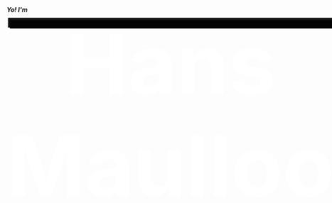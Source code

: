 <style>
h1 {
    display: block;
    font-size: 3em;
    margin: 0.6em 0;
    font-weight: bold;
}

.glitch {
    margin: 0 auto;
    color: #fff;
    width: fit-content;
    text-align: center;
    -webkit-transform: scale3d(1, 1, 1);
    transform: scale3d(1, 1, 1);
}

.glitch::before, .glitch::after {
    content: attr(data-text);
    position: absolute;
    top: 0;
    left: 0;
    right: 0;
    overflow: hidden;
    background: #000;
    /* background-image: url('/static/images/bg/banner.jpg'); */
    background-attachment: fixed;
    background-position: center;
    background-repeat: no-repeat;
    background-size: cover; 
    opacity: 0.9;
    color: white;
    clip: rect(0, 900px, 0, 0);
}

.glitch::before {
    left: 7px;
    text-shadow: 2px 5px orangered;
    animation: glitch-effect 5s infinite linear alternate-reverse;
}

.glitch::after {
    left: 3px;
    text-shadow: -2px 2px lime;
    animation: glitch-effect 10s infinite linear alternate-reverse;
}

@-webkit-keyframes glitch-effect {
    0% {
        clip: rect(3px, 9999px, 84px, 0);
    }
    5% {
        clip: rect(82px, 9999px, 7px, 0);
    }
    10% {
        clip: rect(4px, 9999px, 50px, 0);
    }
    15% {
        clip: rect(63px, 9999px, 51px, 0);
    }
    20% {
        clip: rect(82px, 9999px, 39px, 0);
    }
    25% {
        clip: rect(4px, 9999px, 76px, 0);
    }
    30% {
        clip: rect(57px, 9999px, 94px, 0);
    }
    35% {
        clip: rect(55px, 9999px, 12px, 0);
    }
    40% {
        clip: rect(13px, 9999px, 4px, 0);
    }
    45% {
        clip: rect(75px, 9999px, 61px, 0);
    }
    50% {
        clip: rect(73px, 9999px, 20px, 0);
    }
    55% {
        clip: rect(74px, 9999px, 91px, 0);
    }
    60% {
        clip: rect(100px, 9999px, 73px, 0);
    }
    65% {
        clip: rect(76px, 9999px, 61px, 0);
    }
    70% {
        clip: rect(95px, 9999px, 86px, 0);
    }
    75% {
        clip: rect(59px, 9999px, 86px, 0);
    }
    80% {
        clip: rect(92px, 9999px, 80px, 0);
    }
    85% {
        clip: rect(30px, 9999px, 11px, 0);
    }
    90% {
        clip: rect(37px, 9999px, 27px, 0);
    }
    95% {
        clip: rect(54px, 9999px, 54px, 0);
    }
    100% {
        clip: rect(5px, 9999px, 74px, 0);
    }
}

@keyframes glitch-effect {
    0% {
        clip: rect(3px, 9999px, 84px, 0);
    }
    5% {
        clip: rect(82px, 9999px, 7px, 0);
    }
    10% {
        clip: rect(4px, 9999px, 50px, 0);
    }
    15% {
        clip: rect(63px, 9999px, 51px, 0);
    }
    20% {
        clip: rect(82px, 9999px, 39px, 0);
    }
    25% {
        clip: rect(4px, 9999px, 76px, 0);
    }
    30% {
        clip: rect(57px, 9999px, 94px, 0);
    }
    35% {
        clip: rect(55px, 9999px, 12px, 0);
    }
    40% {
        clip: rect(13px, 9999px, 4px, 0);
    }
    45% {
        clip: rect(75px, 9999px, 61px, 0);
    }
    50% {
        clip: rect(73px, 9999px, 20px, 0);
    }
    55% {
        clip: rect(74px, 9999px, 91px, 0);
    }
    60% {
        clip: rect(100px, 9999px, 73px, 0);
    }
    65% {
        clip: rect(76px, 9999px, 61px, 0);
    }
    70% {
        clip: rect(95px, 9999px, 86px, 0);
    }
    75% {
        clip: rect(59px, 9999px, 86px, 0);
    }
    80% {
        clip: rect(92px, 9999px, 80px, 0);
    }
    85% {
        clip: rect(30px, 9999px, 11px, 0);
    }
    90% {
        clip: rect(37px, 9999px, 27px, 0);
    }
    95% {
        clip: rect(54px, 9999px, 54px, 0);
    }
    100% {
        clip: rect(5px, 9999px, 29px, 0);
    }
}

</style>
<h5 style="padding: 0; margin: 0;" class="title-style">Yo! I'm </h5>
<h4 class="title-style glitch glitch-text name" style="font-size: calc(1vw + 4vh + 2vmin);" data-text="Akhil">Hans Maulloo</h4>
